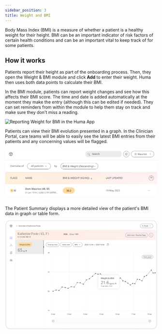 ```yaml
---
sidebar_position: 3
title: Weight and BMI
---
```


Body Mass Index (BMI) is a measure of whether a patient is a healthy weight for their height. BMI can be an important indicator of risk factors of certain health conditions and can be an important vital to keep track of for some patients.

## How it works

Patients report their height as part of the onboarding process. Then, they open the Weight & BMI module and click **Add** to enter their weight. Huma then uses both data points to calculate their BMI.

In the BMI module, patients can report weight changes and see how this affects their BMI score. The time and date is added automatically at the moment they make the entry (although this can be edited if needed). They can set reminders from within the module to help them stay on track and make sure they don't miss a reading.

![Reporting Weight for BMI in the Huma App](./assets/bmi.png)

Patients can view their BMI evolution presented in a graph. In the Clinician Portal, care teams will be able to easily see the latest BMI entries from their patients and any concerning values will be flagged. 

![Viewing BMI in the Clinician Portal](./assets/cp-patient-list-bmi.png)

The Patient Summary displays a more detailed view of the patient's BMI data in graph or table form.

![Viewing BMI module details in the Clinician Portal](./assets/cp-module-details-bmi.png)

